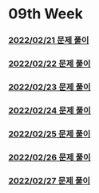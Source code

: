 # 09th Week
### [2022/02/21 문제 풀이](./solve_220221.py)
### [2022/02/22 문제 풀이](./solve_220222.py)
### [2022/02/23 문제 풀이](./solve_220223.py)
### [2022/02/24 문제 풀이](./solve_220224.py)
### [2022/02/25 문제 풀이](./solve_220225.py)
### [2022/02/26 문제 풀이](./solve_220226.py)
### [2022/02/27 문제 풀이](./solve_220227.py)
